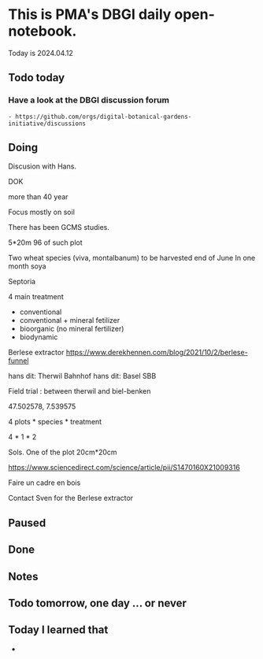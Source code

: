 

# This is PMA's DBGI daily open-notebook.

Today is 2024.04.12

## Todo today

### Have a look at the DBGI discussion forum
    - https://github.com/orgs/digital-botanical-gardens-initiative/discussions
###
###

## Doing


Discusion with Hans.

DOK

more than 40 year

Focus mostly on soil

There has been GCMS studies.

5*20m 
96 of such plot


Two wheat species (viva, montalbanum) to be harvested end of June
In one month soya

Septoria 

4 main treatment

- conventional 
- conventional + mineral fetilizer 
- bioorganic (no mineral fertilizer)
- biodynamic


Berlese extractor
https://www.derekhennen.com/blog/2021/10/2/berlese-funnel



hans dit: Therwil Bahnhof
hans dit: Basel SBB

Field trial : between therwil and biel-benken

47.502578, 7.539575 




4 plots * species * treatment

4 * 1 * 2

Sols. 
One of the plot 20cm*20cm 

https://www.sciencedirect.com/science/article/pii/S1470160X21009316


Faire un cadre en bois

Contact Sven for the Berlese extractor





## Paused

## Done

## Notes

## Todo tomorrow, one day ... or never

###
###
###


## Today I learned that

-